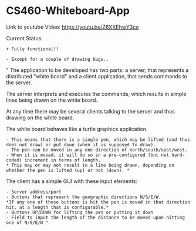 # CS460-Whiteboard-App

Link to youtube Video: https://youtu.be/Z6XXEhwY3co

Current Status:
	
	+ Fully functional!!
	
	- Except for a couple of drawing bugs..

" 	The application to be developed has two parts: a server, that represents a distributed "white board" and a client application, that sends commands to the server.

The server interprets and executes the commands, which results in simple lines being drawn on the white board.

At any time there may be several clients talking to the server and thus drawing on the white board.

The white board behaves like a turtle graphics application.

	- This means that there is a single pen, which may be lifted (and thus does not draw) or put down (when it is supposed to draw).
	- The pen can be moved in any one direction of north/south/east/west.
	- When it is moved, it will do so in a pre-configured (but not hard-coded) increment in terms of length.
	* This may or may not result in a line being drawn, depending on whether the pen is lifted (up) or not (down). *
	
The client has a simple GUI with these input elements:

	- Server address/port
	- Buttons that represent the geographic directions N/S/E/W.
	*If any one of these buttons is hit the pen is moved in that direction hit, at a length that is configurable.*
	- Buttons UP/DOWN for lifting the pen or putting it down
	- Field to input the length of the distance to be moved upon hitting one of N/S/E/W "
